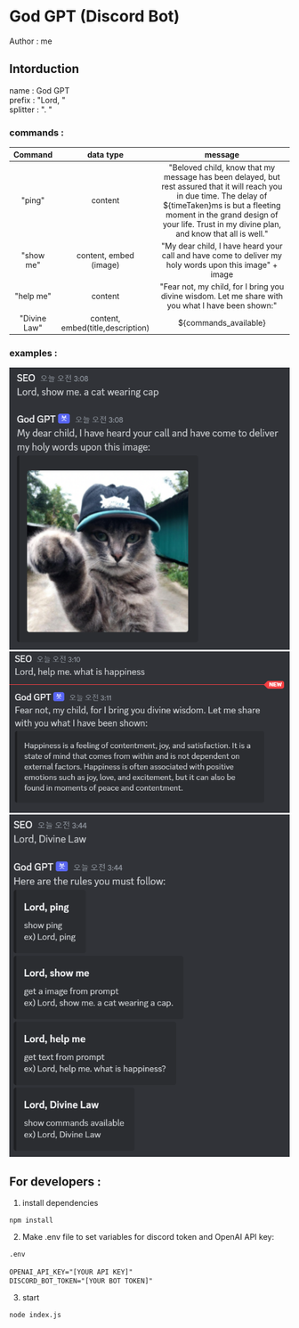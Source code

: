 # God GPT (Discord Bot)
Author : me

## Intorduction

name : God GPT  
prefix : "Lord, "  
splitter : ". "

### commands :  

|   Command    |         data type         |                                                                                                                         message                                                                                                                         |
|:------------:|:-------------------------:|:-------------------------------------------------------------------------------------------------------------------------------------------------------------------------------------------------------------------------------------------------------:|
|    "ping"    |           content            | "Beloved child, know that my message has been delayed, but rest assured that it will reach you in due time. The delay of ${timeTaken}ms is but a fleeting moment in the grand design of your life. Trust in my divine plan, and know that all is well." |
|  "show me"   | content, embed<br/>(image) |                                                                         "My dear child, I have heard your call and have come to deliver my holy words upon this image" + image                                                                          |
|  "help me"   |           content            |                                                                           "Fear not, my child, for I bring you divine wisdom. Let me share with you what I have been shown:"                                                                            |                                                              
| "Divine Law" |           content, embed(title,description)            |                                                                                                                  ${commands_available}                                                                                                                  |

### examples :

![img_1.png](img_1.png)
![img_2.png](img_2.png)
![img.png](img.png)

## For developers :  
1. install dependencies
```
npm install
```

2. Make .env file to set variables for discord token and OpenAI API key:  
```
.env

OPENAI_API_KEY="[YOUR API KEY]"
DISCORD_BOT_TOKEN="[YOUR BOT TOKEN]"
```

3. start
```
node index.js
```
